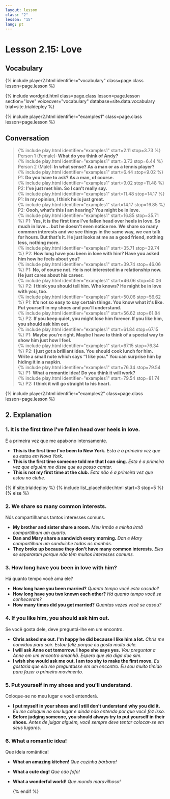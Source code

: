 ```yaml
---
layout: lesson
class: "2"
lesson: "15"
lang: pt
---
```



# Lesson 2.15: Love 


## Vocabulary 
{% include player2.html identifier="vocabulary" class=page.class lesson=page.lesson %}


{% include wordgrid.html 
		class=page.class 
		lesson=page.lesson 
		section="love"
		voiceover="vocabulary"
		database=site.data.vocabulary 
		trial=site.trialdeploy %}
	

{% include player2.html identifier="examples1" class=page.class lesson=page.lesson %}

## Conversation

> {% include play.html identifier="examples1" start=2.11 stop=3.73 %} Person 1 (Female): **What do you think of Andy?**          
> {% include play.html identifier="examples1" start=3.73 stop=6.44 %} Person 2 (Male): **In what sense? As a man or as a tennis player?**      
> {% include play.html identifier="examples1" start=6.44 stop=9.02 %} P1: **Do you have to ask? As a man, of course.**       
> {% include play.html identifier="examples1" start=9.02 stop=11.48 %} P2: **I’ve just met him. So I can’t really say.**       
> {% include play.html identifier="examples1" start=11.48 stop=14.17 %} P1: **In my opinion, I think he is just great.**     
> {% include play.html identifier="examples1" start=14.17 stop=16.85 %} P2: **Oooh, what’s this I am hearing? You might be in love.**     
> {% include play.html identifier="examples1" start=16.85 stop=35.71 %} P1: **Yes, it is the first time I’ve fallen head over heels in love. So much in love… but he doesn’t even notice me. We share so many common interests and we see things in the same way, we can talk for hours. But that’s it. He just looks at me as a good friend, nothing less, nothing more.**     
> {% include play.html identifier="examples1" start=35.71 stop=39.74 %} P2: **How long have you been in love with him? Have you asked him how he feels about you?**     
> {% include play.html identifier="examples1" start=39.74 stop=46.06 %} P1: **No, of course not. He is not interested in a relationship now. He just cares about his career.**     
> {% include play.html identifier="examples1" start=46.06 stop=50.06 %} P2: **I think you should tell him. Who knows? He might be in love with you, too.**     
> {% include play.html identifier="examples1" start=50.06 stop=56.62 %} P1: **It’s not so easy to say certain things. You know what it's like. Put yourself in my shoes and you'll understand.**     
> {% include play.html identifier="examples1" start=56.62 stop=61.84 %} P2: **If you keep quiet, you might lose him forever. If you like him, you should ask him out.**     
> {% include play.html identifier="examples1" start=61.84 stop=67.15 %} P1: **Maybe you’re right. Maybe I have to think of a special way to show him just how I feel.**     
> {% include play.html identifier="examples1" start=67.15 stop=76.34 %} P2: **I just got a brilliant idea. You should cook lunch for him. Write a small note which says “I like you." You can surprise him by hiding it in a napkin.**     
> {% include play.html identifier="examples1" start=76.34 stop=79.54 %} P1: **What a romantic idea! Do you think it will work?**     
> {% include play.html identifier="examples1" start=79.54 stop=81.74 %} P2: **I think it will go straight to his heart.**

{% include player2.html identifier="examples2" class=page.class lesson=page.lesson %}
## 2. Explanation

### 1. It is the first time I've fallen head over heels in love.

É a primeira vez que me apaixono intensamente.

- **This is the first time I've been to New York.** *Esta é a primeira vez que eu estou em Nova York.*
- **This is the first time someone told me that I can sing.** *Esta é a primeira vez que alguém me disse que eu posso cantar.*
- **This is not my first time at the club.** *Esta não é a primeira vez que estou no clube.*




{% if site.trialdeploy %}
  {% include list_placeholder.html start=3 stop=5 %}
  {% else %}

### 2. We share so many common interests.

Nós compartilhamos tantos interesses comuns.

- **My brother and sister share a room.** *Meu irmão e minha irmã compartilham um quarto.*
- **Dan and Mary share a sandwich every morning.** *Dan e Mary compartilham um sanduíche todas as manhãs.*
- **They broke up because they don't have many common interests.** *Eles se separaram porque não têm muitos interesses comuns.*

### 3. How long have you been in love with him? 

Há quanto tempo você ama ele?

- **How long have you been married?** *Quanto tempo você esta casado?*
- **How long have you two known each other?** *Há quanto tempo você se conheceram?*
- **How many times did you get married?** *Quantas vezes você se casou?*

### 4. If you like him, you should ask him out.

Se você gosta dele, deve preguntá-lhe em um encontro.

- **Chris asked me out. I'm happy he did because I like him a lot.** *Chris me convidou para sair. Estou feliz porque eu gosta muito dele.*
- **I will ask Anne out tomorrow. I hope she says yes.** *Vou preguntar a Anne em um encontro amanhã. Espero que ela diga due sim.*
- **I wish she would ask me out. I am too shy to make the first move.** *Eu gostaria que ela me preguntasse em um encontro. Eu sou muito tímido para fazer o primeiro movimento.*

### 5. Put yourself in my shoes and you'll understand.

Coloque-se no meu lugar e você entenderá.

- **I put myself in your shoes and I still don't understand why you did it.** *Eu me coloquei no seu lugar e ainda não entendo por que você fez isso.*
- **Before judging someone, you should always try to put yourself in their shoes.** *Antes de julgar alguém, você sempre deve tentar colocar-se em seus lugares.*

### 6. What a romantic idea!

Que ideia romântica! 

- **What an amazing kitchen!** *Que cozinha bárbara!*
- **What a cute dog!** *Que cão fofo!*
- **What a wonderful world!** *Que mundo maravilhoso!*


 
  {% endif %}